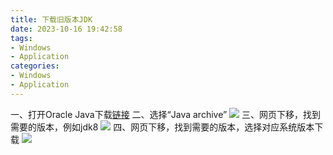 ```yaml
---
title: 下载旧版本JDK
date: 2023-10-16 19:42:58
tags: 
- Windows
- Application
categories: 
- Windows
- Application
---
```


一、打开Oracle Java下载[链接](https://www.oracle.com/cn/java/technologies/downloads/)
二、选择“Java archive”
![](https://pic.imgdb.cn/item/652d2a04c458853aefd77564.jpg)
三、网页下移，找到需要的版本，例如jdk8
![](https://pic.imgdb.cn/item/652d2a04c458853aefd775e9.jpg)
四、网页下移，找到需要的版本，选择对应系统版本下载
![](https://pic.imgdb.cn/item/652d2a04c458853aefd7764e.jpg)
